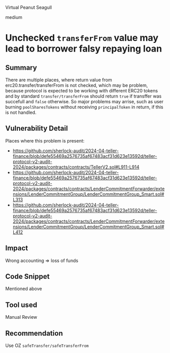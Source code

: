Virtual Peanut Seagull

medium

# Unchecked `transferFrom` value may lead to borrower falsy repaying loan

## Summary
There are multiple places, where return value from erc20.transfer/transferFrom is not checked, which may be problem, because protocol is expected to be working with different ERC20 tokens and by standard `transfer/transferFrom` should return `true` if transffer was succefull and `false` otherwise.
So major problems may arrise, such as user burning `poolSharesTokens`  without receiving `principalToken` in return, if this is not handled.
## Vulnerability Detail
Places where this problem is present:
- https://github.com/sherlock-audit/2024-04-teller-finance/blob/defe55469a2576735af67483acf31d623e13592d/teller-protocol-v2-audit-2024/packages/contracts/contracts/TellerV2.sol#L911-L914
- https://github.com/sherlock-audit/2024-04-teller-finance/blob/defe55469a2576735af67483acf31d623e13592d/teller-protocol-v2-audit-2024/packages/contracts/contracts/LenderCommitmentForwarder/extensions/LenderCommitmentGroup/LenderCommitmentGroup_Smart.sol#L313
- https://github.com/sherlock-audit/2024-04-teller-finance/blob/defe55469a2576735af67483acf31d623e13592d/teller-protocol-v2-audit-2024/packages/contracts/contracts/LenderCommitmentForwarder/extensions/LenderCommitmentGroup/LenderCommitmentGroup_Smart.sol#L412
## Impact
Wrong accounting => loss of funds
## Code Snippet
Mentioned above
## Tool used

Manual Review

## Recommendation
Use OZ `safeTransfer/safeTransferFrom`